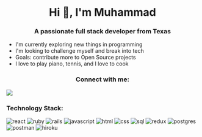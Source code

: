 <h1 align="center">Hi 👋, I'm Muhammad</h1>
<h3 align="center">A passionate full stack developer from Texas</h3>

<ul>
    <li>I'm currently exploring new things in programming</li>
    <li>I'm looking to challenge myself and break into tech</li>
    <li>Goals: contribute more to Open Source projects</li>
    <li>I love to play piano, tennis, and I love to cook</li>
</ul>

<h3 align="center">Connect with me:</h3>
<a 
    href="https://www.linkedin.com/in/hadyanrendusara/"
>
    <img
        src="https://img.shields.io/badge/LinkedIn-0077B5?style=for-the-badge&logo=linkedin&logoColor=white"
    >
</a>

<h3>Technology Stack:</h3>
<p align="left">
<img 
    src="https://img.shields.io/badge/React-20232A?style=for-the-badge&logo=react&logoColor=61DAFB"
    alt="react"
>
</img>
<img 
    src=""
    alt="ruby"
>
</img>
<img 
    src=""
    alt="rails"
>
</img>
<img 
    src=""
    alt="javascript"
>
</img>
<img 
    src=""
    alt="html"
>
</img>
<img 
    src=""
    alt="css"
>
</img>
<img 
    src=""
    alt="sql"
>
</img>
<img 
    src=""
    alt="redux"
>
</img>
<img 
    src=""
    alt="postgres"
>
</img>
<img 
    src=""
    alt="postman"
>
</img>
<img 
    src=""
    alt="hiroku"
>
</img>
</p>





